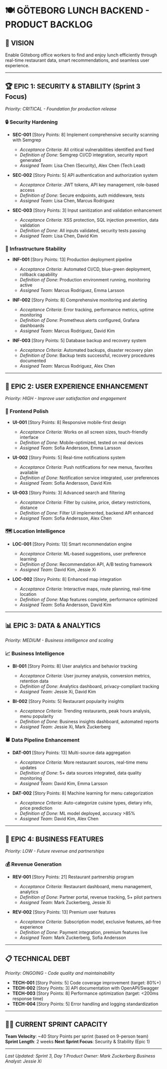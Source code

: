 # 🍽️ GÖTEBORG LUNCH BACKEND - PRODUCT BACKLOG

## 🎯 VISION
Enable Göteborg office workers to find and enjoy lunch efficiently through real-time restaurant data, smart recommendations, and seamless user experience.

---

## 🏆 EPIC 1: SECURITY & STABILITY (Sprint 3 Focus)
*Priority: CRITICAL - Foundation for production release*

### 🔒 Security Hardening
- **SEC-001** [Story Points: 8] Implement comprehensive security scanning with Semgrep
  - *Acceptance Criteria*: All critical vulnerabilities identified and fixed
  - *Definition of Done*: Semgrep CI/CD integration, security report generated
  - *Assigned Team*: Lisa Chen (Security), Alex Chen (Tech Lead)

- **SEC-002** [Story Points: 5] API authentication and authorization system
  - *Acceptance Criteria*: JWT tokens, API key management, role-based access
  - *Definition of Done*: Secure endpoints, auth middleware, tests
  - *Assigned Team*: Lisa Chen, Marcus Rodriguez

- **SEC-003** [Story Points: 3] Input sanitization and validation enhancement
  - *Acceptance Criteria*: XSS protection, SQL injection prevention, data validation
  - *Definition of Done*: All inputs validated, security tests passing
  - *Assigned Team*: Lisa Chen, David Kim

### 🚀 Infrastructure Stability
- **INF-001** [Story Points: 13] Production deployment pipeline
  - *Acceptance Criteria*: Automated CI/CD, blue-green deployment, rollback capability
  - *Definition of Done*: Production environment running, monitoring active
  - *Assigned Team*: Marcus Rodriguez, Emma Larsson

- **INF-002** [Story Points: 8] Comprehensive monitoring and alerting
  - *Acceptance Criteria*: Error tracking, performance metrics, uptime monitoring
  - *Definition of Done*: Prometheus alerts configured, Grafana dashboards
  - *Assigned Team*: Marcus Rodriguez, David Kim

- **INF-003** [Story Points: 5] Database backup and recovery system  
  - *Acceptance Criteria*: Automated backups, disaster recovery plan
  - *Definition of Done*: Backup tests successful, recovery procedures documented
  - *Assigned Team*: Marcus Rodriguez, Alex Chen

---

## 🎨 EPIC 2: USER EXPERIENCE ENHANCEMENT
*Priority: HIGH - Improve user satisfaction and engagement*

### 📱 Frontend Polish
- **UI-001** [Story Points: 8] Responsive mobile-first design
  - *Acceptance Criteria*: Works on all screen sizes, touch-friendly interface
  - *Definition of Done*: Mobile-optimized, tested on real devices
  - *Assigned Team*: Sofia Andersson, Emma Larsson

- **UI-002** [Story Points: 5] Real-time notifications system
  - *Acceptance Criteria*: Push notifications for new menus, favorites available
  - *Definition of Done*: Notification service integrated, user preferences
  - *Assigned Team*: Sofia Andersson, David Kim

- **UI-003** [Story Points: 3] Advanced search and filtering
  - *Acceptance Criteria*: Filter by cuisine, price, dietary restrictions, distance
  - *Definition of Done*: Filter UI implemented, backend API enhanced
  - *Assigned Team*: Sofia Andersson, Alex Chen

### 🗺️ Location Intelligence  
- **LOC-001** [Story Points: 13] Smart recommendation engine
  - *Acceptance Criteria*: ML-based suggestions, user preference learning
  - *Definition of Done*: Recommendation API, A/B testing framework
  - *Assigned Team*: David Kim, Jessie Xi

- **LOC-002** [Story Points: 8] Enhanced map integration
  - *Acceptance Criteria*: Interactive maps, route planning, real-time location
  - *Definition of Done*: Map features complete, performance optimized
  - *Assigned Team*: Sofia Andersson, David Kim

---

## 📊 EPIC 3: DATA & ANALYTICS
*Priority: MEDIUM - Business intelligence and scaling*

### 📈 Business Intelligence
- **BI-001** [Story Points: 8] User analytics and behavior tracking
  - *Acceptance Criteria*: User journey analysis, conversion metrics, retention data
  - *Definition of Done*: Analytics dashboard, privacy-compliant tracking
  - *Assigned Team*: Jessie Xi, David Kim

- **BI-002** [Story Points: 5] Restaurant popularity insights
  - *Acceptance Criteria*: Trending restaurants, peak hours analysis, menu popularity
  - *Definition of Done*: Business insights dashboard, automated reports
  - *Assigned Team*: Jessie Xi, Mark Zuckerberg

### 🕷️ Data Pipeline Enhancement
- **DAT-001** [Story Points: 13] Multi-source data aggregation
  - *Acceptance Criteria*: More restaurant sources, real-time menu updates
  - *Definition of Done*: 5+ data sources integrated, data quality monitoring
  - *Assigned Team*: David Kim, Emma Larsson

- **DAT-002** [Story Points: 8] Machine learning for menu categorization
  - *Acceptance Criteria*: Auto-categorize cuisine types, dietary info, price prediction
  - *Definition of Done*: ML model deployed, accuracy >85%
  - *Assigned Team*: David Kim, Alex Chen

---  

## 🎯 EPIC 4: BUSINESS FEATURES
*Priority: LOW - Future revenue and partnerships*

### 💰 Revenue Generation
- **REV-001** [Story Points: 21] Restaurant partnership program
  - *Acceptance Criteria*: Restaurant dashboard, menu management, analytics
  - *Definition of Done*: Partner portal, revenue tracking, 5+ pilot partners
  - *Assigned Team*: Mark Zuckerberg, Jessie Xi

- **REV-002** [Story Points: 13] Premium user features
  - *Acceptance Criteria*: Subscription model, exclusive features, ad-free experience
  - *Definition of Done*: Payment integration, premium features live
  - *Assigned Team*: Mark Zuckerberg, Sofia Andersson

---

## 📋 TECHNICAL DEBT
*Priority: ONGOING - Code quality and maintainability*

- **TECH-001** [Story Points: 5] Code coverage improvement (target: 80%+)
- **TECH-002** [Story Points: 3] API documentation with OpenAPI/Swagger  
- **TECH-003** [Story Points: 8] Performance optimization (target: <200ms response time)
- **TECH-004** [Story Points: 5] Error handling and logging standardization

---

## 🏃‍♂️ CURRENT SPRINT CAPACITY
**Team Velocity**: ~40 Story Points per sprint (based on 9-person team)
**Sprint Length**: 2 weeks
**Next Sprint Focus**: Security & Stability (Epic 1)

---

*Last Updated: Sprint 3, Day 1*
*Product Owner: Mark Zuckerberg*
*Business Analyst: Jessie Xi*